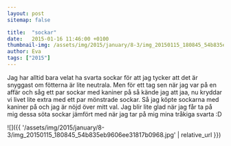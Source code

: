 ```yaml
---
layout: post
sitemap: false

title:  "sockar"
date:   2015-01-16 11:46:00 +0100
thumbnail-img: /assets/img/2015/january/8-3/img_20150115_180845_54b835eb9606ee31817b0968.jpg
author: Eva
tags: ["2015"]
---
```


Jag har alltid bara velat ha svarta sockar för att jag tycker att det är snyggast om fötterna är lite neutrala. Men för ett tag sen när jag var på en affär och såg ett par sockar med kaniner på så kände jag att jaa, nu kryddar vi livet lite extra med ett par mönstrade sockar. Så jag köpte sockarna med kaniner på och jag är nöjd över mitt val. Jag blir lite glad när jag får ta på mig dessa söta sockar jämfört med när jag tar på mig mina tråkiga svarta :D

![]({{ '/assets/img/2015/january/8-3/img_20150115_180845_54b835eb9606ee31817b0968.jpg'  | relative_url }})

